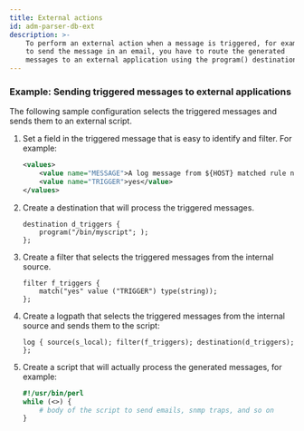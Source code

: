```yaml
---
title: External actions
id: adm-parser-db-ext
description: >-
    To perform an external action when a message is triggered, for example,
    to send the message in an email, you have to route the generated
    messages to an external application using the program() destination.
---
```


### Example: Sending triggered messages to external applications

The following sample configuration selects the triggered messages and
sends them to an external script.

1. Set a field in the triggered message that is easy to identify and
    filter. For example:

    ```xml
    <values>
        <value name="MESSAGE">A log message from ${HOST} matched rule number $.classifier.rule_id</value>
        <value name="TRIGGER">yes</value>
    </values>
    ```

2. Create a destination that will process the triggered messages.

    ```config
    destination d_triggers {
        program("/bin/myscript"; );
    };
    ```

3. Create a filter that selects the triggered messages from the
    internal source.

    ```config
    filter f_triggers {
        match("yes" value ("TRIGGER") type(string));
    };
    ```

4. Create a logpath that selects the triggered messages from the
    internal source and sends them to the script:

    ```config
    log { source(s_local); filter(f_triggers); destination(d_triggers); };
    ```

5. Create a script that will actually process the generated messages,
    for example:

    ```perl
    #!/usr/bin/perl
    while (<>) {
        # body of the script to send emails, snmp traps, and so on
    }
    ```
